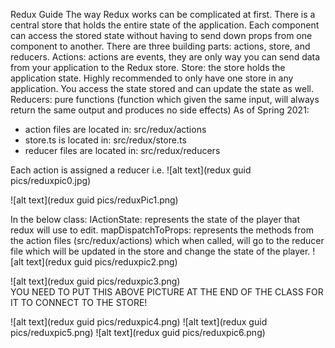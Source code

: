 Redux Guide
The way Redux works can be complicated at first. There is a central store that holds the entire state of the application. Each component can access the stored state without having to send down props from one component to another.
There are three building parts: actions, store, and reducers.
Actions: actions are events, they are only way you can send data from your application to the Redux store. 
Store: the store holds the application state. Highly recommended to only have one store in any application. You access the state stored and can update the state as well. 
Reducers: pure functions (function which given the same input, will always return the same output  and produces no side effects)
As of Spring 2021: 
-	action files are located in:  src/redux/actions
-	store.ts is located in:  src/redux/store.ts
-	reducer files are located in:  src/redux/reducers

Each action is assigned a reducer i.e.
![alt text](redux guid pics/reduxpic0.jpg)
 
![alt text](redux guid pics/reduxPic1.png) 
	 
In the below class: 
IActionState: represents the state of the player that redux will use to edit. 
mapDispatchToProps: represents the methods from the action files (src/redux/actions) which when called, will go to the reducer file which will be updated in the store and change the state of the player.
![alt text](redux guid pics/reduxpic2.png)

![alt text](redux guid pics/reduxpic3.png)  
YOU NEED TO PUT THIS ABOVE PICTURE AT THE END OF THE CLASS FOR IT TO CONNECT TO THE STORE!

![alt text](redux guid pics/reduxpic4.png)
![alt text](redux guid pics/reduxpic5.png)
![alt text](redux guid pics/reduxpic6.png)
 




 

 
